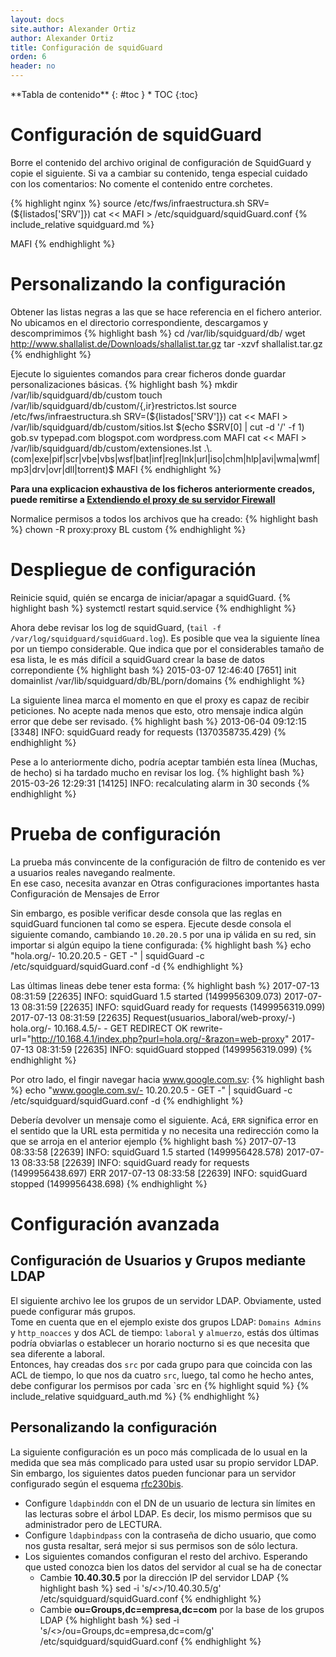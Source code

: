 ```yaml
---
layout: docs
site.author: Alexander Ortiz
author: Alexander Ortiz
title: Configuración de squidGuard
orden: 6
header: no
---
```


<div class="panel radius" markdown="1">
**Tabla de contenido**
{: #toc }
*  TOC
{:toc}
</div>

# Configuración de squidGuard
Borre el contenido del archivo original de configuración de SquidGuard y copie el siguiente.
Si va a cambiar su contenido, tenga especial cuidado con los comentarios: No comente el contenido entre corchetes.

{% highlight nginx %}
source /etc/fws/infraestructura.sh
SRV=(${listados['SRV']})
cat << MAFI > /etc/squidguard/squidGuard.conf
{% include_relative squidguard.md %}

MAFI
{% endhighlight %}

# Personalizando la configuración
Obtener las listas negras a las que se hace referencia en el fichero anterior. No ubicamos en el directorio correspondiente, descargamos y descomprimimos
{% highlight bash %}
cd /var/lib/squidguard/db/
wget http://www.shallalist.de/Downloads/shallalist.tar.gz 
tar -xzvf shallalist.tar.gz
{% endhighlight %}

Ejecute lo siguientes comandos para crear ficheros donde guardar personalizaciones básicas.
{% highlight bash %}
mkdir /var/lib/squidguard/db/custom
touch /var/lib/squidguard/db/custom/{,ir}restrictos.lst
source /etc/fws/infraestructura.sh
SRV=(${listados['SRV']})
cat << MAFI > /var/lib/squidguard/db/custom/sitios.lst
$(echo $SRV[0] | cut -d '/' -f 1)
gob.sv
typepad.com
blogspot.com
wordpress.com
MAFI
cat << MAFI > /var/lib/squidguard/db/custom/extensiones.lst
.\.(com|exe|pif|scr|vbe|vbs|wsf|bat|inf|reg|lnk|url|iso|chm|hlp|avi|wma|wmf|mp3|drv|ovr|dll|torrent)$
MAFI
{% endhighlight %}

**Para una explicacion exhaustiva de los ficheros anteriormente creados, puede remitirse a [Extendiendo el proxy de su servidor Firewall]({{site.baseurl}}/manual/proxy)**

Normalice permisos a todos los archivos que ha creado:
{% highlight bash %}
chown -R proxy:proxy BL custom
{% endhighlight %}

# Despliegue de configuración
Reinicie squid, quién se encarga de iniciar/apagar a squidGuard.
{% highlight bash %}
systemctl restart squid.service 
{% endhighlight %}

Ahora debe revisar los log de squidGuard, (`tail -f /var/log/squidguard/squidGuard.log`).
Es posible que vea la siguiente línea por un tiempo considerable. Que indica que por el considerables tamaño de esa lista, le es más difícil a squidGuard crear la base de datos correpondiente
{% highlight bash %}
2015-03-07 12:46:40 [7651] init domainlist /var/lib/squidguard/db/BL/porn/domains 
{% endhighlight %}

La siguiente linea marca el momento en que el proxy es capaz de recibir peticiones. No acepte nada menos que esto, otro mensaje indica algún error que debe ser revisado.
{% highlight bash %}
2013-06-04 09:12:15 [3348] INFO: squidGuard ready for requests (1370358735.429)
{% endhighlight %}

Pese a lo anteriormente dicho, podría aceptar también esta línea (Muchas, de hecho) si ha tardado mucho en revisar los log.
{% highlight bash %}
2015-03-26 12:29:31 [14125] INFO: recalculating alarm in 30 seconds
{% endhighlight %}

# Prueba de configuración
La prueba más convincente de la configuración de filtro de contenido es ver a usuarios reales navegando realmente.  
En ese caso, necesita avanzar en Otras configuraciones importantes hasta Configuración de Mensajes de Error

Sin embargo, es posible verificar desde consola que las reglas en squidGuard funcionen tal como se espera. Ejecute desde consola el siguiente comando, cambiando `10.20.20.5` por una ip válida en su red, sin importar si algún equipo la tiene configurada:
{% highlight bash %}
echo "hola.org/- 10.20.20.5 - GET -" | squidGuard -c /etc/squidguard/squidGuard.conf -d
{% endhighlight %}

Las últimas lineas debe tener esta forma:
{% highlight bash %}
2017-07-13 08:31:59 [22635] INFO: squidGuard 1.5 started (1499956309.073)
2017-07-13 08:31:59 [22635] INFO: squidGuard ready for requests (1499956319.099)
2017-07-13 08:31:59 [22635] Request(usuarios_laboral/web-proxy/-) hola.org/- 10.168.4.5/- - GET REDIRECT
OK rewrite-url="http://10.168.4.1/index.php?purl=hola.org/-&razon=web-proxy"
2017-07-13 08:31:59 [22635] INFO: squidGuard stopped (1499956319.099)
{% endhighlight %}

Por otro lado, el fingir navegar hacia www.google.com.sv:
{% highlight bash %}
echo "www.google.com.sv/- 10.20.20.5 - GET -" | squidGuard -c /etc/squidguard/squidGuard.conf -d
{% endhighlight %}

Debería devolver un mensaje como el siguiente. Acá, `ERR` significa error en el sentido que la URL esta permitida y no necesita una redirección como la que se arroja en el anterior ejemplo
{% highlight bash %}
2017-07-13 08:33:58 [22639] INFO: squidGuard 1.5 started (1499956428.578)
2017-07-13 08:33:58 [22639] INFO: squidGuard ready for requests (1499956438.697)
ERR
2017-07-13 08:33:58 [22639] INFO: squidGuard stopped (1499956438.698)
{% endhighlight %}

# Configuración avanzada

## Configuración de Usuarios y Grupos mediante LDAP
El siguiente archivo lee los grupos de un servidor LDAP. Obviamente, usted puede configurar más grupos.  
Tome en cuenta que en el ejemplo existe dos grupos LDAP: `Domains Admins` y `http_noacces` y dos ACL de tiempo: `laboral` y `almuerzo`, estás dos últimas podría obviarlas o establecer un horario nocturno si es que necesita que sea diferente a laboral.  
Entonces, hay creadas dos `src` por cada grupo para que coincida con las ACL de tiempo, lo que nos da cuatro `src`, luego, tal como he hecho antes, debe configurar los permisos por cada `src en 
{% highlight squid %}
    {% include_relative squidguard_auth.md %}
{% endhighlight %}

## Personalizando la configuración  
La siguiente configuración es un poco más complicada de lo usual en la medida que sea más complicado para usted usar su propio servidor LDAP. Sin embargo, los siguientes datos pueden funcionar para un servidor configurado según el esquema [rfc230bis](http://www.padl.com/~lukeh/rfc2307bis.txt).

* Configure `ldapbinddn` con el DN de un usuario de lectura sin límites en las lecturas sobre el árbol LDAP. Es decir, los mismo permisos que su administrador pero de LECTURA.
* Configure `ldapbindpass` con la contraseña de dicho usuario, que como nos gusta resaltar, será mejor si sus permisos son de sólo lectura.
* Los siguientes comandos configuran el resto del archivo. Esperando que usted conozca bien los datos del servidor al cual se ha de conectar
  * Cambie **10.40.30.5** por la dirección IP del servidor LDAP
{% highlight bash %}
    sed -i 's/<<serverldap>>/10.40.30.5/g' /etc/squidguard/squidGuard.conf
{% endhighlight %}
  * Cambie **ou=Groups,dc=empresa,dc=com** por la base de los grupos LDAP
{% highlight bash %}
    sed -i 's/<<basegrupos>>/ou=Groups,dc=empresa,dc=com/g' /etc/squidguard/squidGuard.conf
{% endhighlight %}
